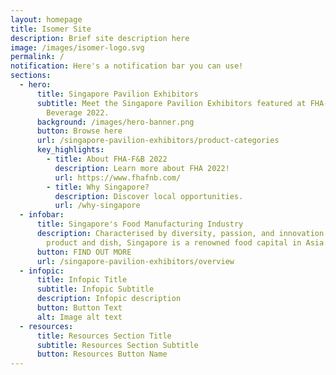 ```yaml
---
layout: homepage
title: Isomer Site
description: Brief site description here
image: /images/isomer-logo.svg
permalink: /
notification: Here's a notification bar you can use!
sections:
  - hero:
      title: Singapore Pavilion Exhibitors
      subtitle: Meet the Singapore Pavilion Exhibitors featured at FHA-Food and
        Beverage 2022.
      background: /images/hero-banner.png
      button: Browse here
      url: /singapore-pavilion-exhibitors/product-categories
      key_highlights:
        - title: About FHA-F&B 2022
          description: Learn more about FHA 2022!
          url: https://www.fhafnb.com/
        - title: Why Singapore?
          description: Discover local opportunities.
          url: /why-singapore
  - infobar:
      title: Singapore's Food Manufacturing Industry
      description: Characterised by diversity, passion, and innovation behind every
        product and dish, Singapore is a renowned food capital in Asia.
      button: FIND OUT MORE
      url: /singapore-pavilion-exhibitors/overview
  - infopic:
      title: Infopic Title
      subtitle: Infopic Subtitle
      description: Infopic description
      button: Button Text
      alt: Image alt text
  - resources:
      title: Resources Section Title
      subtitle: Resources Section Subtitle
      button: Resources Button Name
---
```

